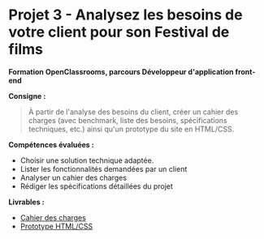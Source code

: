 # Projet 3 - Analysez les besoins de votre client pour son Festival de films
**Formation OpenClassrooms, parcours Développeur d'application front-end**

**Consigne :** 

> À partir de l'analyse des besoins du client, créer un cahier des
> charges (avec benchmark, liste des besoins, spécifications techniques,
> etc.) ainsi qu'un prototype du site en HTML/CSS.

**Compétences évaluées :**
- Choisir une solution technique adaptée.
-   Lister les fonctionnalités demandées par un client
-   Analyser un cahier des charges
-   Rédiger les spécifications détaillées du projet

**Livrables :**
- [Cahier des charges](/pdf/Festival-CDC.pdf)
- [Prototype HTML/CSS](https://l-paste.github.io/p3-festival/index.html)
